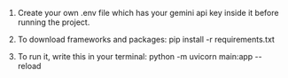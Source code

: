 1) Create your own .env file which has your gemini api key inside it before running the project.

2) To download frameworks and packages: pip install -r requirements.txt

3) To run it, write this in your terminal: python -m uvicorn main:app --reload
